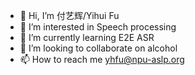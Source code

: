 - 👋 Hi, I’m 付艺辉/Yihui Fu
- 👀 I’m interested in Speech processing
- 🌱 I’m currently learning E2E ASR
- 💞️ I’m looking to collaborate on alcohol
- 📫 How to reach me yhfu@npu-aslp.org

<!---
felixfuyihui/felixfuyihui is a ✨ special ✨ repository because its `README.md` (this file) appears on your GitHub profile.
You can click the Preview link to take a look at your changes.
--->

